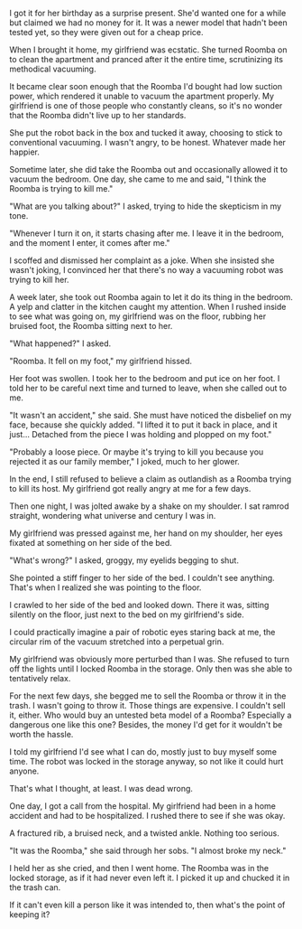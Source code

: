 I got it for her birthday as a surprise present. She'd wanted one for a while but claimed we had no money for it. It was a newer model that hadn't been tested yet, so they were given out for a cheap price.

When I brought it home, my girlfriend was ecstatic. She turned Roomba on to clean the apartment and pranced after it the entire time, scrutinizing its methodical vacuuming.

It became clear soon enough that the Roomba I'd bought had low suction power, which rendered it unable to vacuum the apartment properly. My girlfriend is one of those people who constantly cleans, so it's no wonder that the Roomba didn't live up to her standards.

She put the robot back in the box and tucked it away, choosing to stick to conventional vacuuming. I wasn't angry, to be honest. Whatever made her happier.

Sometime later, she did take the Roomba out and occasionally allowed it to vacuum the bedroom. One day, she came to me and said, "I think the Roomba is trying to kill me."

"What are you talking about?" I asked, trying to hide the skepticism in my tone.

"Whenever I turn it on, it starts chasing after me. I leave it in the bedroom, and the moment I enter, it comes after me."

I scoffed and dismissed her complaint as a joke. When she insisted she wasn't joking, I convinced her that there's no way a vacuuming robot was trying to kill her.

A week later, she took out Roomba again to let it do its thing in the bedroom. A yelp and clatter in the kitchen caught my attention. When I rushed inside to see what was going on, my girlfriend was on the floor, rubbing her bruised foot, the Roomba sitting next to her.

"What happened?" I asked.

"Roomba. It fell on my foot," my girlfriend hissed.

Her foot was swollen. I took her to the bedroom and put ice on her foot. I told her to be careful next time and turned to leave, when she called out to me.

"It wasn't an accident," she said. She must have noticed the disbelief on my face, because she quickly added. "I lifted it to put it back in place, and it just... Detached from the piece I was holding and plopped on my foot."

"Probably a loose piece. Or maybe it's trying to kill you because you rejected it as our family member," I joked, much to her glower.

In the end, I still refused to believe a claim as outlandish as a Roomba trying to kill its host. My girlfriend got really angry at me for a few days.

Then one night, I was jolted awake by a shake on my shoulder. I sat ramrod straight, wondering what universe and century I was in.

My girlfriend was pressed against me, her hand on my shoulder, her eyes fixated at something on her side of the bed.

"What's wrong?" I asked, groggy, my eyelids begging to shut.

She pointed a stiff finger to her side of the bed. I couldn't see anything. That's when I realized she was pointing to the floor.

I crawled to her side of the bed and looked down. There it was, sitting silently on the floor, just next to the bed on my girlfriend's side.

I could practically imagine a pair of robotic eyes staring back at me, the circular rim of the vacuum stretched into a perpetual grin.

My girlfriend was obviously more perturbed than I was. She refused to turn off the lights until I locked Roomba in the storage. Only then was she able to tentatively relax.

For the next few days, she begged me to sell the Roomba or throw it in the trash. I wasn't going to throw it. Those things are expensive. I couldn't sell it, either. Who would buy an untested beta model of a Roomba? Especially a dangerous one like this one? Besides, the money I'd get for it wouldn't be worth the hassle.

I told my girlfriend I'd see what I can do, mostly just to buy myself some time. The robot was locked in the storage anyway, so not like it could hurt anyone.

That's what I thought, at least. I was dead wrong.

One day, I got a call from the hospital. My girlfriend had been in a home accident and had to be hospitalized. I rushed there to see if she was okay.

A fractured rib, a bruised neck, and a twisted ankle. Nothing too serious.

"It was the Roomba," she said through her sobs. "I almost broke my neck."

I held her as she cried, and then I went home. The Roomba was in the locked storage, as if it had never even left it. I picked it up and chucked it in the trash can.

If it can't even kill a person like it was intended to, then what's the point of keeping it?